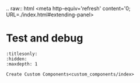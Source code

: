.. raw:: html
    <head>
        <meta http-equiv='refresh' content='0; URL=./index.html#extending-panel>
    </head>

# Test and debug

```{toctree}
:titlesonly:
:hidden:
:maxdepth: 1

Create Custom Components<custom_components/index>
```
